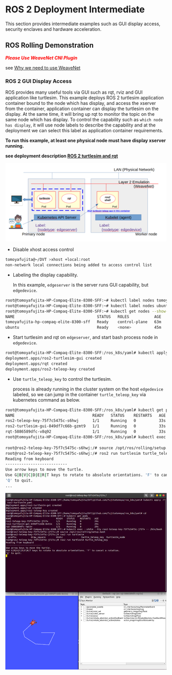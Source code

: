 # ROS 2 Deployment Intermediate

This section provides intermediate examples such as GUI display access, security enclaves and hardware acceleration.

## ROS Rolling Demonstration

***<span style="color: red"> Please Use WeaveNet CNI Plugin </span>***

see [Why we need to use WeaveNet](./ROS2_Deployment_Demonstration.md#ros-rolling-demonstration)

### ROS 2 GUI Display Access

ROS provides many useful tools via GUI such as rqt, rviz and GUI application like turtlesim.
This example deploys ROS 2 turtlesim application container bound to the node which has display, and access the xserver from the container, application container can display the turtlesim on the display.
At the same time, it will bring up rqt to monitor the topic on the same node which has display.
To control the capability such as `which node has display`, it will use node labels to describe the capability and at the deployment we can select this label as application container requirements.

**To run this example, at least one physical node must have display xserver running.**

**see deployment description [ROS 2 turtlesim and rqt](./../yaml/ros2-turtlesim.yaml)**

![ROS 2 Turtlesim and Rqt Overview](./../images/ros2_turtlesim_overview.png)

- Disable xhost access control

```bash
tomoyafujita@~/DVT >xhost +local:root
non-network local connections being added to access control list
```

- Labeling the display capability.

  In this example, `edgeserver` is the server runs GUI capability, but `edgedevice`.

```bash
root@tomoyafujita-HP-Compaq-Elite-8300-SFF:~# kubectl label nodes tomoyafujita-hp-compaq-elite-8300-sff nodetype=edgeserver
root@tomoyafujita-HP-Compaq-Elite-8300-SFF:~# kubectl label nodes ubuntu nodetype=edgedevice
root@tomoyafujita-HP-Compaq-Elite-8300-SFF:~# kubectl get nodes --show-labels
NAME                                    STATUS   ROLES           AGE   VERSION   LABELS
tomoyafujita-hp-compaq-elite-8300-sff   Ready    control-plane   63m   v1.25.5   beta.kubernetes.io/arch=amd64,beta.kubernetes.io/os=linux,kubernetes.io/arch=amd64,kubernetes.io/hostname=tomoyafujita-hp-compaq-elite-8300-sff,kubernetes.io/os=linux,node-role.kubernetes.io/control-plane=,node.kubernetes.io/exclude-from-external-load-balancers=,nodetype=edgeserver
ubuntu                                  Ready    <none>          45m   v1.25.5   beta.kubernetes.io/arch=arm64,beta.kubernetes.io/os=linux,kubernetes.io/arch=arm64,kubernetes.io/hostname=ubuntu,kubernetes.io/os=linux,nodetype=edgedevice
```

- Start turtlesim and rqt on `edgeserver`, and start bash process node in `edgedevice`.

```bash
root@tomoyafujita-HP-Compaq-Elite-8300-SFF:/ros_k8s/yaml# kubectl apply -f ros2-turtlesim.yaml
deployment.apps/ros2-turtlesim-gui created
deployment.apps/rqt created
deployment.apps/ros2-teleop-key created
```

- Use `turtle_teleop_key` to control the turtlesim.

  process is already running in the cluster system on the host `edgedevice` labeled, so we can jump in the container `turtle_teleop_key` via kubernetes command as below.

```bash
root@tomoyafujita-HP-Compaq-Elite-8300-SFF:/ros_k8s/yaml# kubectl get pods
NAME                                  READY   STATUS    RESTARTS   AGE
ros2-teleop-key-75f7c5475c-s6hwj      1/1     Running   0          33s
ros2-turtlesim-gui-849df7c66b-gzmt9   1/1     Running   0          33s
rqt-5886589dfc-v8q92                  1/1     Running   0          33s
root@tomoyafujita-HP-Compaq-Elite-8300-SFF:/ros_k8s/yaml# kubectl exec --stdin --tty ros2-teleop-key-75f7c5475c-s6hwj -- /bin/bash

root@ros2-teleop-key-75f7c5475c-s6hwj:/# source /opt/ros/rolling/setup.bash
root@ros2-teleop-key-75f7c5475c-s6hwj:/# ros2 run turtlesim turtle_teleop_key
Reading from keyboard
---------------------------
Use arrow keys to move the turtle.
Use G|B|V|C|D|E|R|T keys to rotate to absolute orientations. 'F' to cancel a rotation.
'Q' to quit.
...
```

<img src="./../images/ros2_turtlesim_output.png" width="800">
